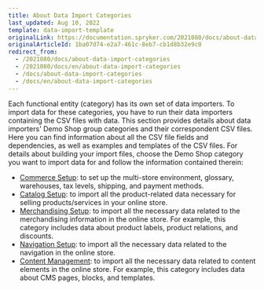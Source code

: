 ```yaml
---
title: About Data Import Categories
last_updated: Aug 10, 2022
template: data-import-template
originalLink: https://documentation.spryker.com/2021080/docs/about-data-import-categories
originalArticleId: 1ba07d74-e2a7-461c-8eb7-cb1d8b32e9c0
redirect_from:
  - /2021080/docs/about-data-import-categories
  - /2021080/docs/en/about-data-import-categories
  - /docs/about-data-import-categories
  - /docs/en/about-data-import-categories
---
```


Each functional entity (category) has its own set of data importers. To import data for these categories, you have to run their data importers containing the CSV files with data.
This section provides details about data importers' Demo Shop group categories and their correspondent CSV files. Here you can find information about all the CSV file fields and dependencies, as well as examples and templates of the CSV files.
For details about building your import files, choose the Demo Shop category you want to import data for and follow the information contained therein:

* [Commerce Setup](/docs/scos/dev/data-import/{{page.version}}/data-import-categories/commerce-setup/commerce-setup.html): to set up the multi-store environment, glossary, warehouses, tax levels, shipping, and payment methods.
* [Catalog Setup](/docs/pbc/all/product-information-management/{{page.version}}/import-and-export-data/import-product-catalog-data.html): to import all the product-related data necessary for selling products/services in your online store.
* [Merchandising Setup](/docs/scos/dev/data-import/{{page.version}}/data-import-categories/merchandising-setup/merchandising-setup.html): to import all the necessary data related to the merchandising information in the online store. For example, this category includes data about product labels, product relations, and discounts.
* [Navigation Setup](/docs/scos/dev/data-import/{{page.version}}/data-import-categories/navigation-setup/navigation-setup.html): to import all the necessary data related to the navigation in the online store.
* [Content Management](/docs/scos/dev/data-import/{{page.version}}/data-import-categories/content-management/content-management.html): to import all the necessary data related to content elements in the online store.  For example, this category includes data about CMS pages, blocks, and templates.
